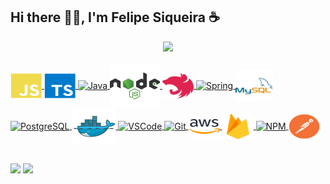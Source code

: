 ## Hi there 👋🏻, I'm Felipe Siqueira ☕

<div align="center">
  <a href="https://github.com/Fesigo">
  <img width="40%" src="https://github-readme-stats.vercel.app/api/top-langs/?username=Fesigo&layout=compact&langs_count=7&theme=dracula&title_color=B186E2&text_color=6C9FF4"/>
</div>

<div style="display: inline_block"><br>
  <img align="center" alt="Js" height="40" width="50" src="https://raw.githubusercontent.com/devicons/devicon/master/icons/javascript/javascript-plain.svg"/>
  <img align="center" alt="Ts" height="40" width="50" src="https://raw.githubusercontent.com/devicons/devicon/master/icons/typescript/typescript-plain.svg"/>
  <img align="center" alt="Java" height="50" width="60" src="https://cdn.jsdelivr.net/gh/devicons/devicon/icons/java/java-original.svg"/>
  <img align="center" alt="NodeJS" height="70" width="80" src="https://raw.githubusercontent.com/devicons/devicon/v2.16.0/icons/nodejs/nodejs-original-wordmark.svg"/>
  <img align="center" alt="NestJS" height="40" width="50" src="https://raw.githubusercontent.com/devicons/devicon/v2.16.0/icons/nestjs/nestjs-original.svg"/>
  <img align="center" alt="Spring" height="40" width="50" src="https://cdn.jsdelivr.net/gh/devicons/devicon/icons/spring/spring-original.svg"/>
  <img align="center" alt="MySQL" height="50" width="60" src="https://raw.githubusercontent.com/devicons/devicon/v2.16.0/icons/mysql/mysql-original-wordmark.svg"/>
  <img align="center" alt="PostgreSQL" height="40" width="50" src="https://cdn.jsdelivr.net/gh/devicons/devicon/icons/postgresql/postgresql-original.svg"/>
  <img align="center" alt="Docker" height="60" width="70" src="https://raw.githubusercontent.com/devicons/devicon/v2.16.0/icons/docker/docker-original.svg"/>
  <img align="center" alt="VSCode" height="40" width="50" src="https://cdn.jsdelivr.net/gh/devicons/devicon/icons/vscode/vscode-original.svg"/>
  <img align="center" alt="Git" height="40" width="50" src="https://cdn.jsdelivr.net/gh/devicons/devicon/icons/git/git-original.svg"/>
  <img align="center" alt="AWS" height="40" width="50" src="https://raw.githubusercontent.com/devicons/devicon/v2.16.0/icons/amazonwebservices/amazonwebservices-original-wordmark.svg"/>
  <img align="center" alt="Firebase" height="40" width="50" src="https://raw.githubusercontent.com/devicons/devicon/v2.16.0/icons/firebase/firebase-original.svg"/>
  <img align="center" alt="NPM" height="40" width="50" src="https://cdn.jsdelivr.net/gh/devicons/devicon/icons/npm/npm-original-wordmark.svg"/>
  <img align="center" alt="Postman" height="40" width="50" src="https://raw.githubusercontent.com/devicons/devicon/v2.16.0/icons/postman/postman-original.svg"/>
</div>

##

<div> 
  <a href = "mailto:felipesiqgodoy@gmail.com"><img src="https://img.shields.io/badge/Gmail-D14836?style=for-the-badge&logo=gmail&logoColor=white" target="_blank"></a>
  <a href="https://www.linkedin.com/in/fe-siqueira/" target="_blank"><img src="https://img.shields.io/badge/-LinkedIn-%230077B5?style=for-the-badge&logo=linkedin&logoColor=white" target="_blank"></a> 
</div>
